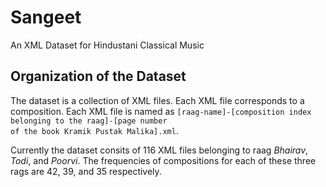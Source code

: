 # Sangeet
An XML Dataset for Hindustani Classical Music

## Organization of the Dataset
The dataset is a collection of XML files. Each XML file corresponds to a composition. Each XML file is named as <code>[raag-name]-[composition index belonging to the raag]-[page number of the book Kramik Pustak Malika].xml</code>.

Currently the dataset consits of 116 XML files belonging to raag _Bhairav_, _Todi_, and _Poorvi_. The frequencies of compositions for each of these three rags are 42, 39, and 35 respectively.

